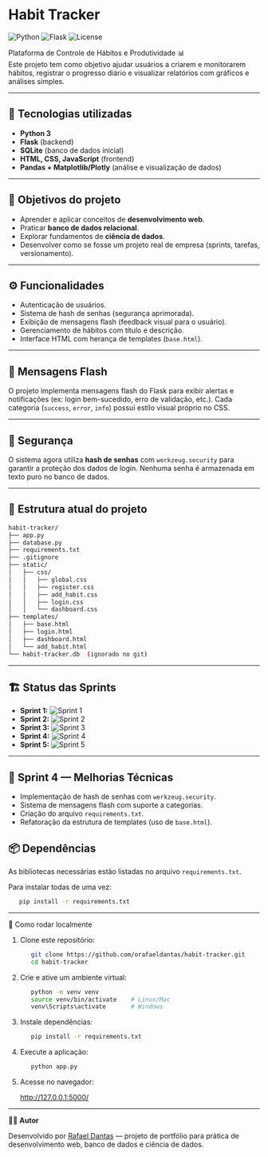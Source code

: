 # Habit Tracker

![Python](https://img.shields.io/badge/Python-3.12-blue)
![Flask](https://img.shields.io/badge/Flask-3.0-lightgrey)
![License](https://img.shields.io/badge/license-MIT-green)

Plataforma de Controle de Hábitos e Produtividade 📊  
Este projeto tem como objetivo ajudar usuários a criarem e monitorarem hábitos, registrar o progresso diário e visualizar relatórios com gráficos e análises simples.  

---

## 🚀 Tecnologias utilizadas
- **Python 3**  
- **Flask** (backend)  
- **SQLite** (banco de dados inicial)  
- **HTML, CSS, JavaScript** (frontend)  
- **Pandas + Matplotlib/Plotly** (análise e visualização de dados)  

---

## 🎯 Objetivos do projeto
- Aprender e aplicar conceitos de **desenvolvimento web**.  
- Praticar **banco de dados relacional**.  
- Explorar fundamentos de **ciência de dados**.  
- Desenvolver como se fosse um projeto real de empresa (sprints, tarefas, versionamento).  

---

## ⚙️ Funcionalidades

- Autenticação de usuários.
- Sistema de hash de senhas (segurança aprimorada).
- Exibição de mensagens flash (feedback visual para o usuário).
- Gerenciamento de hábitos com título e descrição.
- Interface HTML com herança de templates (`base.html`).

---

## 💬 Mensagens Flash

O projeto implementa mensagens flash do Flask para exibir alertas e notificações (ex: login bem-sucedido, erro de validação, etc.).
Cada categoria (`success`, `error`, `info`) possui estilo visual próprio no CSS.

---

## 🔐 Segurança

O sistema agora utiliza **hash de senhas** com `werkzeug.security` para garantir a proteção dos dados de login.
Nenhuma senha é armazenada em texto puro no banco de dados.

---

## 📂 Estrutura atual do projeto
```bash
habit-tracker/
├── app.py
├── database.py
├── requirements.txt
├── .gitignore
├── static/
│   ├── css/
│   │   ├── global.css
│   │   ├── register.css
│   │   ├── add_habit.css
│   │   ├── login.css
│   │   └── dashboard.css
├── templates/
│   ├── base.html
│   ├── login.html
│   ├── dashboard.html
│   └── add_habit.html
└── habit-tracker.db  (ignorado no git)
```

---

## 🏗 Status das Sprints

- **Sprint 1:** ![Sprint 1](https://img.shields.io/badge/Sprint%201-Concluída-brightgreen)
- **Sprint 2:** ![Sprint 2](https://img.shields.io/badge/Sprint%202-Concluída-brightgreen)
- **Sprint 3:** ![Sprint 3](https://img.shields.io/badge/Sprint%203-Concluída-brightgreen)
- **Sprint 4:** ![Sprint 4](https://img.shields.io/badge/Sprint%204-Concluída-brightgreen)
- **Sprint 5:** ![Sprint 5](https://img.shields.io/badge/Sprint%205-Em%20Andamento-yellow)

---

## 🧩 Sprint 4 — Melhorias Técnicas

- Implementação de hash de senhas com `werkzeug.security`.
- Sistema de mensagens flash com suporte a categorias.
- Criação do arquivo `requirements.txt`.
- Refatoração da estrutura de templates (uso de `base.html`).

## 📦 Dependências

As bibliotecas necessárias estão listadas no arquivo `requirements.txt`.

Para instalar todas de uma vez:
```bash
   pip install -r requirements.txt
```

---

📝 Como rodar localmente

1. Clone este repositório:
   ```bash
      git clone https://github.com/orafaeldantas/habit-tracker.git
      cd habit-tracker
   ```

3. Crie e ative um ambiente virtual:

   ```bash
      python -m venv venv 
      source venv/bin/activate    # Linux/Mac
      venv\Scripts\activate       # Windows
   ```

3. Instale dependências:

   ```bash
      pip install -r requirements.txt
   ```

4. Execute a aplicação:

   ```bash
      python app.py
   ```

5. Acesse no navegador:

   http://127.0.0.1:5000/

---

👨‍💻 **Autor**

Desenvolvido por [Rafael Dantas](https://github.com/orafaeldantas) — projeto de portfólio para prática de desenvolvimento web, banco de dados e ciência de dados.




   



